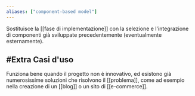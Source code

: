 ```yaml
---
aliases: ["component-based model"]
---
```


Sostituisce la [[fase di implementazione]] con la selezione e l'integrazione di componenti già sviluppate precedentemente (eventualmente esternamente).

## #Extra Casi d'uso

Funziona bene quando il progetto non è innovativo, ed esistono già numerosissime soluzioni che risolvono il [[problema]], come ad esempio nella creazione di un [[blog]] o un sito di [[e-commerce]].
